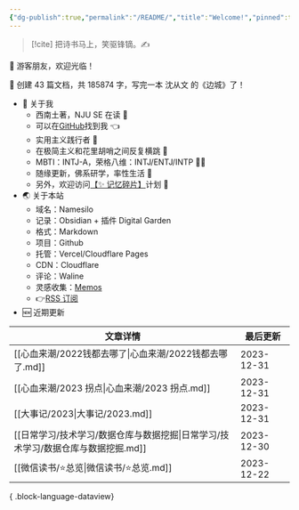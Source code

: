 ```yaml
---
{"dg-publish":true,"permalink":"/README/","title":"Welcome!","pinned":true,"tags":["home","gardenEntry","gardenEntry","gardenEntry","gardenEntry"],"noteIcon":"1","created":"2023-07-14T17:22:00.770+08:00","updated":"2023-12-27T17:25:36.868+08:00"}
---
```



> [!cite] 把诗书马上，笑驱锋镝。✍️

👋 游客朋友，欢迎光临！

<p><span>👏 创建 43 篇文档，共 185874 字，写完一本 沈从文 的《边城》了！</span></p>

- 🤔 关于我
  - 西南土著，NJU SE 在读 📖
  - 可以在[GitHub](https://github.com/XR-Y)找到我 👈
  - 实用主义践行者 🙌
  - 在极简主义和花里胡哨之间反复横跳 🤹
  - MBTI：INTJ-A，荣格八维：INTJ/ENTJ/INTP 🙋‍♂️
  - 随缘更新，佛系研学，率性生活 🎉
  - 另外，欢迎访问[【✨ 记忆碎片】](https://memos.xryu.top)计划 👀
- 🌏 关于本站
  - 域名：Namesilo
  - 记录：Obsidian + 插件 Digital Garden
  - 格式：Markdown
  - 项目：Github
  - 托管：Vercel/Cloudflare Pages
  - CDN：Cloudflare
  - 评论：Waline
  - 灵感收集：[Memos](https://usememos.com/)
  - 👉[RSS 订阅](https://xryu.top/feed.xml)
- 🆕 近期更新

| 文章详情                                               | 最后更新       |
| -------------------------------------------------- | ---------- |
| [[心血来潮/2022钱都去哪了\|心血来潮/2022钱都去哪了.md]]           | 2023-12-31 |
| [[心血来潮/2023 拐点\|心血来潮/2023 拐点.md]]               | 2023-12-31 |
| [[大事记/2023\|大事记/2023.md]]                       | 2023-12-31 |
| [[日常学习/技术学习/数据仓库与数据挖掘\|日常学习/技术学习/数据仓库与数据挖掘.md]] | 2023-12-30 |
| [[微信读书/⭐总览\|微信读书/⭐总览.md]]                       | 2023-12-22 |

{ .block-language-dataview}
